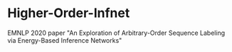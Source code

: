 # Higher-Order-Infnet
EMNLP 2020 paper "An Exploration of Arbitrary-Order Sequence Labeling via Energy-Based Inference Networks"
